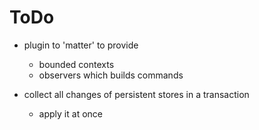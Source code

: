 ToDo
====

- plugin to 'matter' to provide
    - bounded contexts
    - observers which builds commands

- collect all changes of persistent stores in a transaction
    - apply it at once
